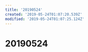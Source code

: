 ```yaml
---
title: '20190524'
created: '2019-05-24T01:07:20.539Z'
modified: '2019-05-24T01:07:25.124Z'
---
```


# 20190524
